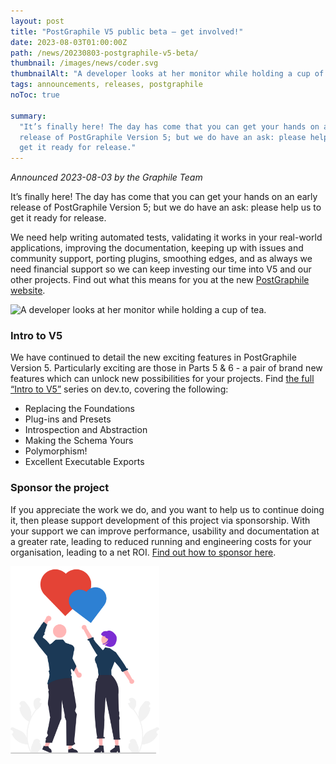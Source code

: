 ```yaml
---
layout: post
title: "PostGraphile V5 public beta — get involved!"
date: 2023-08-03T01:00:00Z
path: /news/20230803-postgraphile-v5-beta/
thumbnail: /images/news/coder.svg
thumbnailAlt: "A developer looks at her monitor while holding a cup of tea."
tags: announcements, releases, postgraphile
noToc: true

summary:
  "It’s finally here! The day has come that you can get your hands on an early
  release of PostGraphile Version 5; but we do have an ask: please help us to
  get it ready for release."
---
```


_Announced 2023-08-03 by the Graphile Team_

<p class='intro'>
It’s finally here! The day has come that you can get your hands on an early
  release of PostGraphile Version 5; but we do have an ask: please help us to
  get it ready for release.
</p>

We need help writing automated tests, validating it works in your real-world
applications, improving the documentation, keeping up with issues and community
support, porting plugins, smoothing edges, and as always we need financial
support so we can keep investing our time into V5 and our other projects. Find
out what this means for you at the new
[PostGraphile website](https://postgraphile.org/news/2023-08-03-version-5-beta).

<div class="flex flex-wrap justify-around">
<img alt="A developer looks at her monitor while holding a cup of tea." src="/images/news/coder.svg" style="max-height: 300px" />
</div>

### Intro to V5

We have continued to detail the new exciting features in PostGraphile Version 5.
Particularly exciting are those in Parts 5 & 6 - a pair of brand new features
which can unlock new possibilities for your projects. Find
[the full “Intro to V5”](https://dev.to/benjie/series/23459) series on dev.to,
covering the following:

- Replacing the Foundations
- Plug-ins and Presets
- Introspection and Abstraction
- Making the Schema Yours
- Polymorphism!
- Excellent Executable Exports

### Sponsor the project

If you appreciate the work we do, and you want to help us to continue doing it,
then please support development of this project via sponsorship. With your
support we can improve performance, usability and documentation at a greater
rate, leading to reduced running and engineering costs for your organisation,
leading to a net ROI. [Find out how to sponsor here](/sponsor/).

<div class="flex flex-wrap justify-around">
<img alt="Cartoon Benjie and Jem send cartoon hearts up into the sky" src="/images/news/postgraphile-thankyou.svg" style="max-height: 300px" />
</div>

